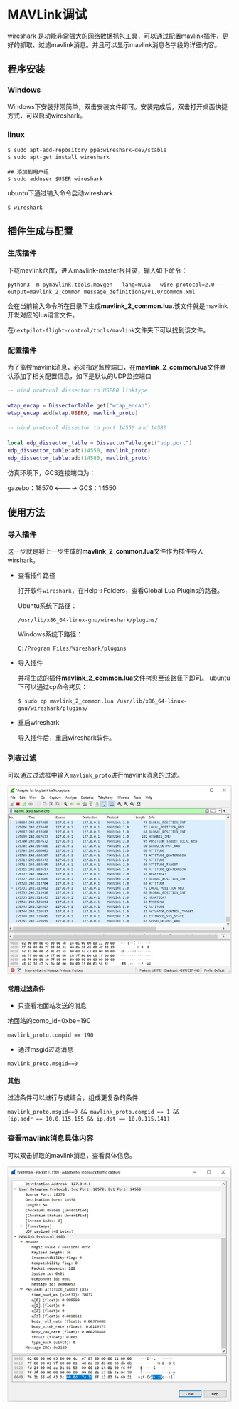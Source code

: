 # MAVLink调试

wireshark 是功能非常强大的网络数据抓包工具，可以通过配置mavlink插件，更好的抓取、过滤mavlink消息。并且可以显示mavlink消息各字段的详细内容。

## 程序安装

### Windows

Windows下安装非常简单，双击安装文件即可。安装完成后，双击打开桌面快捷方式，可以启动wireshark。

### linux

```shell
$ sudo apt-add-repository ppa:wireshark-dev/stable
$ sudo apt-get install wireshark

## 添加到用户组
$ sudo adduser $USER wireshark
```

ubuntu下通过输入命令启动wireshark

```shell
$ wireshark
```

## 插件生成与配置

### 生成插件

下载mavlink仓库，进入mavlink-master根目录，输入如下命令：

```shell
python3 -m pymavlink.tools.mavgen --lang=WLua --wire-protocol=2.0 --output=mavlink_2_common message_definitions/v1.0/common.xml
```

会在当前输入命令所在目录下生成**mavlink_2_common.lua**.该文件就是mavlink开发对应的lua语言文件。

在`nextpilot-flight-control/tools/mavlink`文件夹下可以找到该文件。

### 配置插件

为了监控mavlink消息，必须指定监控端口，在**mavlink_2_common.lua**文件默认添加了相关配置信息，如下是默认的UDP监控端口

```lua
-- bind protocol dissector to USER0 linktype

wtap_encap = DissectorTable.get("wtap_encap")
wtap_encap:add(wtap.USER0, mavlink_proto)

-- bind protocol dissector to port 14550 and 14580

local udp_dissector_table = DissectorTable.get("udp.port")
udp_dissector_table:add(14550, mavlink_proto)
udp_dissector_table:add(14580, mavlink_proto)
```

仿真环境下，GCS连接端口为：

gazebo：18570  <---->  GCS：14550



## 使用方法

### 导入插件

这一步就是将上一步生成的**mavlink_2_common.lua**文件作为插件导入wirshark。

- 查看插件路径

  打开软件`wireshark`，在Help->Folders，查看Global Lua Plugins的路径。

  Ubuntu系统下路径：

  ```shell
  /usr/lib/x86_64-linux-gnu/wireshark/plugins/
  ```

  Windows系统下路径：

  ```shell
  C:/Program Files/Wireshark/plugins
  ```

- 导入插件

  并将生成的插件**mavlink_2_common.lua**文件拷贝至该路径下即可。  ubuntu下可以通过cp命令拷贝：

  ```shell
  $ sudo cp mavlink_2_common.lua /usr/lib/x86_64-linux-gnu/wireshark/plugins/
  ```

- 重启wireshark

  导入插件后，重启wireshark软件。

### 列表过滤

可以通过过滤框中输入`mavlink_proto`进行mavlink消息的过滤。

![img](./image/live_output_filtered.jpg)

#### 常用过滤条件

- 只查看地面站发送的消息

地面站的comp_id=0xbe=190

```shell
mavlink_proto.compid == 190
```

- 通过msgid过滤消息

```shell
mavlink_proto.msgid==0
```

#### 其他

过滤条件可以进行与或结合，组成更复杂的条件

```shell
mavlink_proto.msgid==0 && mavlink_proto.compid == 1 &&
(ip.addr == 10.0.115.155 && ip.dst == 10.0.115.141)
```

### 查看mavlink消息具体内容

可以双击抓取的mavlink消息，查看具体信息。

![img](./image/mavlink_message_details.jpg)
